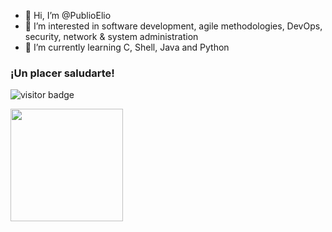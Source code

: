 - 👋 Hi, I’m @PublioElio
- 👀 I’m interested in software development, agile methodologies, DevOps, security, network & system administration
- 🌱 I’m currently learning C, Shell, Java and Python


### ¡Un placer saludarte! 
![visitor badge](https://visitor-badge.glitch.me/badge?page_id=PublioElio.README.md&left_color=red&right_color=black&left_text=Eres%20el%20visitante%20número:)

<img height="180em" src="https://github-readme-stats.vercel.app/api?username=PublioElio&show_icons=true&hide_border=true&&count_private=true&include_all_commits=true" />
